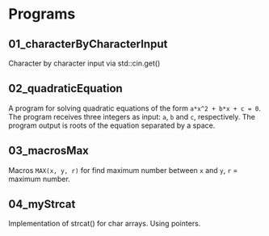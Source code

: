# Programs

## 01_characterByCharacterInput

Character by character input via std::cin.get()

## 02_quadraticEquation

A program for solving quadratic equations of the form `a*x^2 + b*x + c = 0`. The program receives three integers as input: `a`, `b` and `c`, respectively. The program output is roots of the equation separated by a space.

## 03_macrosMax

Macros `MAX(x, y, r)` for find maximum number between `x` and `y`, `r` = maximum number.

## 04_myStrcat

Implementation of strcat() for char arrays. Using pointers.
